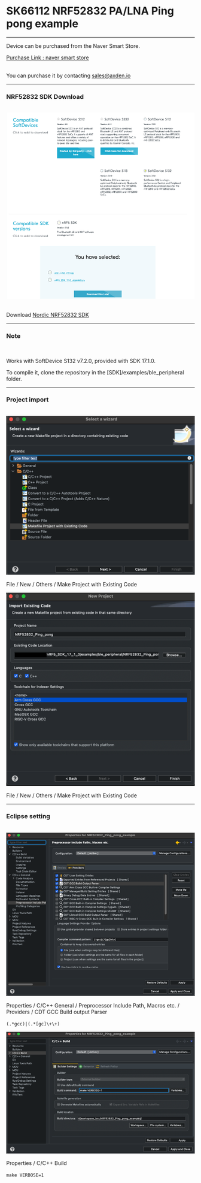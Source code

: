 
# SK66112 NRF52832 PA/LNA Ping pong example

-------------------------

Device can be purchased from the Naver Smart Store.
<br>

[Purchase Link : naver smart store](https://smartstore.naver.com/axden)
<br>
<br>

You can purchase it by contacting sales@axden.io

-------------------------

### NRF52832 SDK Download
<br>

<img src="./asset/nordic_sdk_web.png">
<br>
<br>

Download [Nordic NRF52832 SDK](https://www.nordicsemi.com/Products/nRF52832/Download#infotabs)

-------------------------

### Note
<br>

Works with SoftDevice S132 v7.2.0, provided with SDK 17.1.0.
<br>

To compile it, clone the repository in the [SDK]/examples/ble_peripheral folder.

-------------------------

### Project import
<br>

<img src="./asset/import_setup_0.png">
<br>

File / New / Others / Make Project with Existing Code
<br>

<img src="./asset/import_setup_1.png">
<br>

File / New / Others / Make Project with Existing Code

-------------------------

### Eclipse setting
<br>

<img src="./asset/NRF52832_Eclipse_Setup_0.png">
<br>

Properties / C/C++ General / Preprocessor Include Path, Macros etc. / Providers / CDT GCC Build output Parser
<br>

` (.*gcc)|(.*[gc]\+\+) `
<br>

<img src="./asset/NRF52832_Eclipse_Setup_1.png">
<br>

Properties / C/C++ Build
<br>

` make VERBOSE=1 `
<br>
